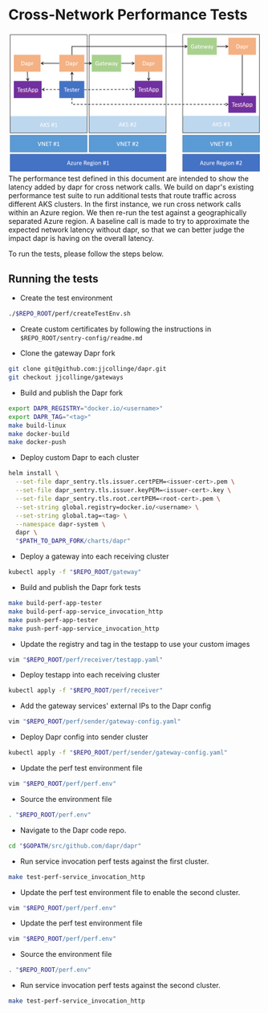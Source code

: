 # Cross-Network Performance Tests
![perf diagram](./imgs/perf.png)
The performance test defined in this document are intended to show the latency added by dapr for cross network calls. We build on dapr's existing performance test suite to run 
additional tests that route traffic across different AKS clusters. In the first instance, we run cross network calls within an Azure region. We then re-run the test against a geographically separated Azure region. A baseline call is made to try to approximate the expected network latency without dapr, so that we can better judge the impact dapr is having on the overall latency.

To run the tests, please follow the steps below.

## Running the tests

- Create the test environment
```bash
./$REPO_ROOT/perf/createTestEnv.sh
```

- Create custom certificates by following the instructions in `$REPO_ROOT/sentry-config/readme.md`

- Clone the gateway Dapr fork
```bash
git clone git@github.com:jjcollinge/dapr.git
git checkout jjcollinge/gateways
```

- Build and publish the Dapr fork
```bash
export DAPR_REGISTRY="docker.io/<username>"
export DAPR_TAG="<tag>"
make build-linux
make docker-build
make docker-push
```

- Deploy custom Dapr to each cluster
```bash
helm install \
  --set-file dapr_sentry.tls.issuer.certPEM=<issuer-cert>.pem \
  --set-file dapr_sentry.tls.issuer.keyPEM=<issuer-cert>.key \
  --set-file dapr_sentry.tls.root.certPEM=<root-cert>.pem \
  --set-string global.registry=docker.io/<username> \
  --set-string global.tag=<tag> \
  --namespace dapr-system \
  dapr \
  "$PATH_TO_DAPR_FORK/charts/dapr"
```

- Deploy a gateway into each receiving cluster
```bash
kubectl apply -f "$REPO_ROOT/gateway"
```

- Build and publish the Dapr fork tests
```bash
make build-perf-app-tester
make build-perf-app-service_invocation_http
make push-perf-app-tester
make push-perf-app-service_invocation_http
```

- Update the registry and tag in the testapp to use your custom images
```bash
vim "$REPO_ROOT/perf/receiver/testapp.yaml"
```

- Deploy testapp into each receiving cluster
```bash
kubectl apply -f "$REPO_ROOT/perf/receiver"
```

- Add the gateway services' external IPs to the Dapr config
```bash
vim "$REPO_ROOT/perf/sender/gateway-config.yaml"
```

- Deploy Dapr config into sender cluster
```bash
kubectl apply -f "$REPO_ROOT/perf/sender/gateway-config.yaml"
```

- Update the perf test environment file
```bash
vim "$REPO_ROOT/perf/perf.env"
```

- Source the environment file
```bash
. "$REPO_ROOT/perf.env"
```

- Navigate to the Dapr code repo.
```bash
cd "$GOPATH/src/github.com/dapr/dapr"
```

- Run service invocation perf tests against the first cluster.
```bash
make test-perf-service_invocation_http
```

- Update the perf test environment file to enable the second cluster.
```bash
vim "$REPO_ROOT/perf/perf.env"
```

- Update the perf test environment file
```bash
vim "$REPO_ROOT/perf/perf.env"
```

- Source the environment file
```bash
. "$REPO_ROOT/perf.env"
```

- Run service invocation perf tests against the second cluster.
```bash
make test-perf-service_invocation_http
```